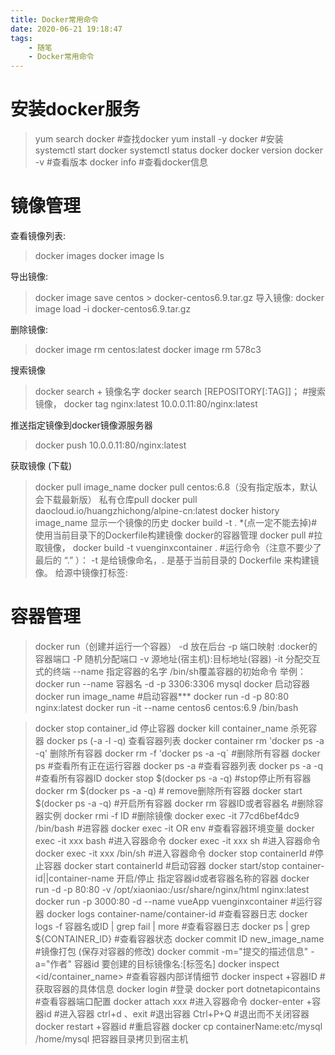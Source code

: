 ```yaml
---
title: Docker常用命令
date: 2020-06-21 19:18:47
tags:
    - 随笔
    - Docker常用命令
---
```


# 安装docker服务
>yum search docker  #查找docker
yum install -y docker   #安装
systemctl start docker
systemctl status docker
docker version
docker -v         #查看版本
docker info     #查看docker信息

<!--more-->

# 镜像管理
查看镜像列表:
>docker images
docker image ls

导出镜像:
>docker image save centos > docker-centos6.9.tar.gz
导入镜像:
docker image load -i docker-centos6.9.tar.gz

删除镜像:
>docker image rm centos:latest
docker image rm 578c3

搜索镜像
>docker search + 镜像名字
docker search [REPOSITORY[:TAG]]； #搜索镜像，
docker tag nginx:latest 10.0.0.11:80/nginx:latest

推送指定镜像到docker镜像源服务器
>docker push 10.0.0.11:80/nginx:latest

获取镜像 (下载)   
>docker pull image_name
docker pull centos:6.8（没有指定版本，默认会下载最新版） 私有仓库pull    docker pull daocloud.io/huangzhichong/alpine-cn:latest
docker history image_name   显示一个镜像的历史
docker build -t <image-name> .   *(点一定不能去掉)#使用当前目录下的Dockerfile构建镜像
docker的容器管理
docker pull                  #拉取镜像，
docker build -t vuenginxcontainer .  #运行命令（注意不要少了最后的 “.” ）： -t 是给镜像命名，. 是基于当前目录的 Dockerfile 来构建镜像。
给源中镜像打标签:

# 容器管理
>docker run（创建并运行一个容器） 
-d 放在后台 
-p 端口映射 :docker的容器端口
-P 随机分配端口
-v 源地址(宿主机):目标地址(容器)
-it 分配交互式的终端 
--name 指定容器的名字 
/bin/sh覆盖容器的初始命令
举例：
docker run --name 容器名 -d -p 3306:3306 mysql  docker 启动容器
docker run image_name  #启动容器***
docker run -d -p 80:80 nginx:latest
docker run -it --name centos6 centos:6.9 /bin/bash 

>docker stop container_id  停止容器
docker kill container_name   杀死容器
docker ps (-a -l -q)    查看容器列表
docker container rm  'docker ps -a -q'   删除所有容器
docker rm -f  'docker ps -a -q`      #删除所有容器
docker ps #查看所有正在运行容器 
docker ps -a  #查看容器列表
docker ps -a -q #查看所有容器ID 
docker stop $(docker ps -a -q) #stop停止所有容器 
docker rm $(docker ps -a -q)  # remove删除所有容器
docker start $(docker ps -a -q) #开启所有容器
docker rm 容器ID或者容器名       #删除容器实例
docker rmi -f ID                       #删除镜像
docker exec -it 77cd6bef4dc9 /bin/bash   #进容器
docker exec -it <CONTAINER-NAME> OR <CONTAINER-ID> env  #查看容器环境变量
docker exec -it xxx bash    #进入容器命令
docker exec -it xxx sh    #进入容器命令
docker exec -it xxx /bin/sh    #进入容器命令
docker stop containerId #停止容器 
docker start containerId #启动容器
docker start/stop container-id||container-name 开启/停止 指定容器id或者容器名称的容器
docker run -d -p 80:80 -v /opt/xiaoniao:/usr/share/nginx/html nginx:latest
docker run -p 3000:80 -d --name vueApp  vuenginxcontainer  #运行容器
docker logs container-name/container-id     #查看容器日志
docker logs -f 容器名或ID | grep fail | more  #查看容器日志
docker ps | grep ${CONTAINER_ID}    #查看容器状态
docker commit ID new_image_name     #镜像打包 (保存对容器的修改)
docker commit -m="提交的描述信息" -a="作者" 容器id  要创建的目标镜像名:[标签名]
docker inspect <id/container_name>   #查看容器内部详情细节
docker inspect +容器ID      #获取容器的具体信息
docker login #登录
docker port dotnetapicontains     #查看容器端口配置
docker attach   xxx            #进入容器命令
docker-enter +容器id    #进入容器 
 ctrl+d 、exit                       #退出容器
 Ctrl+P+Q     #退出而不关闭容器
docker restart +容器id  #重启容器 
docker cp containerName:etc/mysql /home/mysql  把容器目录拷贝到宿主机

